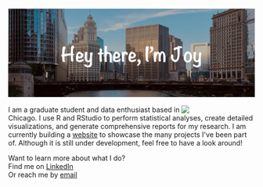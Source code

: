 ![Header image](https://github.com/jnyaanga/jnyaanga/blob/main/GitHub_header.jpg)

<img align='right' src='https://monophy.com/media/f6hnhHkks8bk4jwjh3/monophy.gif' width='150"'>

I am a graduate student and data enthusiast based in Chicago. I use R and RStudio to perform statistical analyses, create detailed visualizations, and generate comprehensive reports for my research. I am currently building a [website](https://joynyaanga.netlify.app) to showcase the many projects I've been part of. Although it is still under development, feel free to have a look around!

Want to learn more about what I do?   
Find me on [LinkedIn](https://www.linkedin.com/in/joy-nyaanga/)  
Or reach me by [email](mailto:jnyaan@gmail.com)

<!---
jnyaanga/jnyaanga is a ✨ special ✨ repository because its `README.md` (this file) appears on your GitHub profile.
You can click the Preview link to take a look at your changes.

#### :female-technologist::skin-tone-5: About me
- 👀 I’m interested in ...
- 🌱 I’m currently learning ...
- 💞️ I’m looking to collaborate on ...
- 📫 How to reach me ...
--->
